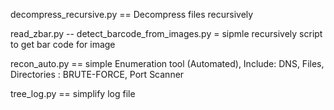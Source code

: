 decompress_recursive.py == Decompress files recursively


read_zbar.py -- detect_barcode_from_images.py = sipmle recursively script to get bar code for image 


recon_auto.py == simple Enumeration tool (Automated), Include: DNS, Files, Directories : BRUTE-FORCE, Port Scanner 


tree_log.py == simplify log file 
